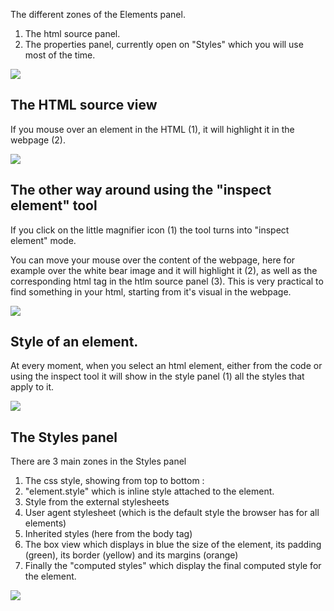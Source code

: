The different zones of the Elements panel.

1. The html source panel.
1. The properties panel, currently open on "Styles" which you will use most of the time.

![][1]

[1]: .guides/img/elements-panel/final-challenge.png

## The HTML source view

If you mouse over an element in the HTML (1), it will highlight it in the webpage (2).

![][2]

[2]: .guides/img/elements-panel/the-html-source-view.png

## The other way around using the "inspect element" tool

If you click on the little magnifier icon (1) the tool turns into "inspect element" mode.

You can move your mouse over the content of the webpage, here for example over the white bear image and it will highlight it (2), as well as the corresponding html tag in the htlm source panel (3). This is very practical to find something in your html, starting from it's visual in the webpage.

![][3]

[3]: .guides/img/elements-panel/the-other-way-around-using-the--inspect-element--tool.png

## Style of an element.

At every moment, when you select an html element, either from the code or using the inspect tool it will show in the style panel (1) all the styles that apply to it.

![][4]

[4]: .guides/img/elements-panel/style-of-an-element.png

## The Styles panel

There are 3 main zones in the Styles panel

1. The css style, showing from top to bottom :
  1. "element.style" which is inline style attached to the element.
  1. Style from the external stylesheets
  1. User agent stylesheet (which is the default style the browser has for all elements)
  1. Inherited styles (here from the body tag)
1. The box view which displays in blue the size of the element, its padding (green), its border (yellow) and its margins (orange)
1. Finally the "computed styles" which display the final computed style for the element.


![][5]

[5]: .guides/img/elements-panel/the-styles-panel.png